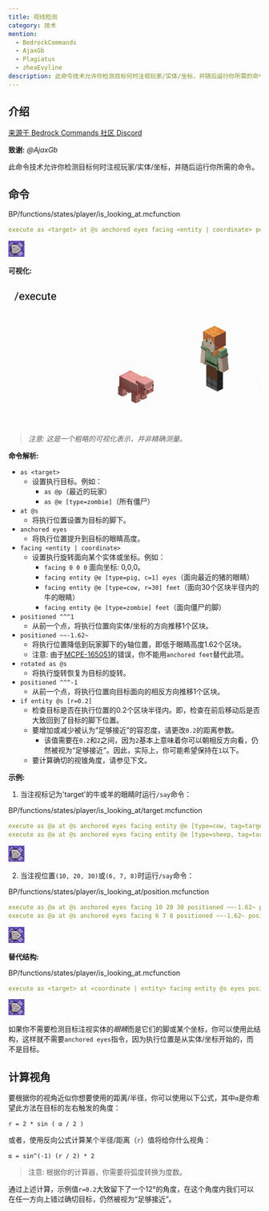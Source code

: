```yaml
---
title: 视线检测
category: 技术
mention:
  - BedrockCommands
  - AjaxGb
  - Plagiatus
  - zheaEvyline
description: 此命令技术允许你检测目标何时注视玩家/实体/坐标，并随后运行你所需的命令。
---
```


## 介绍

[来源于 Bedrock Commands 社区 Discord](https://discord.gg/SYstTYx5G5)

**致谢:** *@AjaxGb*

此命令技术允许你检测目标何时注视玩家/实体/坐标，并随后运行你所需的命令。

## 命令

<CodeHeader>BP/functions/states/player/is_looking_at.mcfunction</CodeHeader>

```yaml
execute as <target> at @s anchored eyes facing <entity | coordinate> positioned ^^^1 positioned ~~-1.62~ rotated as @s positioned ^^^-1 if entity @s [r=0.2] run <command>
```
![一个重复的命令方块](../assets/images/commands/commandBlockChain/1.png)

**可视化:**

![Alex 注视猪的头部](../assets/images/commands/lookDetectionVisualRep.gif)

> *注意: 这是一个粗略的可视化表示，并非精确测量。*

**命令解析:**

- `as <target>`
  - 设置执行目标。例如：
      - `as @p`（最近的玩家）
      - `as @e [type=zombie]`（所有僵尸）
- `at @s`
  - 将执行位置设置为目标的脚下。
- `anchored eyes`
  - 将执行位置提升到目标的眼睛高度。
- `facing <entity | coordinate>`
  - 设置执行旋转面向某个实体或坐标。例如：
      - `facing 0 0 0` 面向坐标: 0,0,0。
      - `facing entity @e [type=pig, c=1] eyes`（面向最近的猪的眼睛）
      - `facing entity @e [type=cow, r=30] feet`（面向30个区块半径内的牛的眼睛）
      - `facing entity @e [type=zombie] feet`（面向僵尸的脚）
- `positioned ^^^1`
  - 从前一个点，将执行位置向实体/坐标的方向推移1个区块。
- `positioned ~~-1.62~`
  - 将执行位置降低到玩家脚下的y轴位置，即低于眼睛高度1.62个区块。
  - 注意: 由于[MCPE-165051](https://bugs.mojang.com/browse/MCPE-165051)的错误，你不能用`anchored feet`替代此项。
- `rotated as @s`
  - 将执行旋转恢复为目标的旋转。
- `positioned ^^^-1`
  - 从前一个点，将执行位置向目标面向的相反方向推移1个区块。
- `if entity @s [r=0.2]`
  - 检查目标是否在执行位置的0.2个区块半径内。即，检查在前后移动后是否大致回到了目标的脚下位置。
  - 要增加或减少被认为“足够接近”的容忍度，请更改`0.2`的距离参数。
      - 该值需要在`0.2`和`2`之间，因为`2`基本上意味着你可以朝相反方向看，仍然被视为“足够接近”。因此，实际上，你可能希望保持在`1`以下。
  - 要计算确切的视锥角度，请参见下文。

**示例:**

1. 当注视标记为'target'的牛或羊的眼睛时运行`/say`命令：

<CodeHeader>BP/functions/states/player/is_looking_at/target.mcfunction</CodeHeader>

```yaml
execute as @a at @s anchored eyes facing entity @e [type=cow, tag=target] eyes positioned ~~-1.62~ positioned ^^^1 rotated as @s positioned ^^^-1 if entity @s [r=0.2] run say hello cow!
execute as @a at @s anchored eyes facing entity @e [type=sheep, tag=target] eyes positioned ~~-1.62~ positioned ^^^1 rotated as @s positioned ^^^-1 if entity @s [r=0.2] run say hello sheep!
```
![一个重复的命令方块](../assets/images/commands/commandBlockChain/1.png)

2. 当注视位置`(10, 20, 30)`或`(6, 7, 8)`时运行`/say`命令：

<CodeHeader>BP/functions/states/player/is_looking_at/position.mcfunction</CodeHeader>

```yaml
execute as @a at @s anchored eyes facing 10 20 30 positioned ~~-1.62~ positioned ^^^1 rotated as @s positioned ^^^-1 if entity @s [r=0.2] run say hello block!
execute as @a at @s anchored eyes facing 6 7 8 positioned ~~-1.62~ positioned ^^^1 rotated as @s positioned ^^^-1 if entity @s [r=0.2] run say hello block!
```
![一个重复的命令方块](../assets/images/commands/commandBlockChain/1.png)

**替代结构:**

<CodeHeader>BP/functions/states/player/is_looking_at.mcfunction</CodeHeader>

```yaml
execute as <target> at <coordinate | entity> facing entity @s eyes positioned as @s positioned ^^^1 rotated as @s positioned ^^^1 if entity @s[r=0.02] run <command>
```
![一个重复的命令方块](../assets/images/commands/commandBlockChain/1.png)

如果你不需要检测目标注视实体的*眼睛*而是它们的脚或某个坐标，你可以使用此结构，这样就不需要`anchored eyes`指令，因为执行位置是从实体/坐标开始的，而不是目标。

## 计算视角

要根据你的视角近似你想要使用的距离/半径，你可以使用以下公式，其中`α`是你希望此方法在目标的左右触发的角度：
```
r = 2 * sin ( α / 2 )
```

或者，使用反向公式计算某个半径/距离（`r`）值将给你什么视角：
```
α = sin^(-1) (r / 2) * 2
```
> 注意: 根据你的计算器，你需要将弧度转换为度数。

通过上述计算，示例值`r=0.2`大致留下了一个12°的角度，在这个角度内我们可以在任一方向上错过确切目标，仍然被视为“足够接近”。